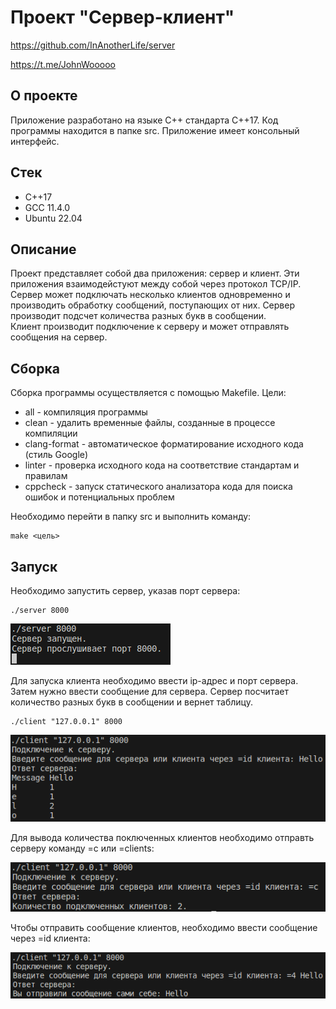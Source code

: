 # Проект "Сервер-клиент"

https://github.com/InAnotherLife/server

https://t.me/JohnWooooo

## О проекте
Приложение разработано на языке С++ стандарта C++17. Код программы находится в папке src. Приложение имеет консольный интерфейс.

## Стек
* С++17
* GCC 11.4.0
* Ubuntu 22.04

## Описание
Проект представляет собой два приложения: сервер и клиент. Эти приложения взаимодейстуют между собой через протокол TCP/IP.\
Сервер может подключать несколько клиентов одновременно и производить обработку сообщений, поступающих от них. Сервер производит подсчет количества разных букв в сообщении.\
Клиент производит подключение к серверу и может отправлять сообщения на сервер.

## Сборка
Сборка программы осуществляется с помощью Makefile. Цели:
* all - компиляция программы
* clean - удалить временные файлы, созданные в процессе компиляции 
* clang-format - автоматическое форматирование исходного кода (стиль Google)
* linter - проверка исходного кода на соответствие стандартам и правилам
* cppcheck - запуск статического анализатора кода для поиска ошибок и потенциальных проблем

Необходимо перейти в папку src и выполнить команду:
```
make <цель>
```

## Запуск
Необходимо запустить сервер, указав порт сервера:
```
./server 8000
```

![Сервер](img/1.png)

Для запуска клиента необходимо ввести ip-адрес и порт сервера. Затем нужно ввести сообщение для сервера. Сервер посчитает количество разных букв в сообщении и вернет таблицу.
```
./client "127.0.0.1" 8000
```

![Клиент](img/2.png)

Для вывода количества поключенных клиентов необходимо отправть серверу команду =с или =clients:

![Количество подключенных клиентов](img/3.png)

Чтобы отправить сообщение клиентов, необходимо ввести сообщение через =id клиента:

![Отправка сообщения другому клинту](img/4.png)
